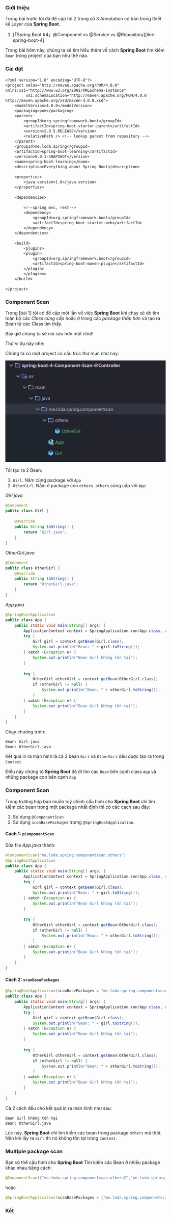 
### Giới thiệu

Trong bài trước tôi đã đề cập tới 2 trong số 3 Annotation cơ bản trong thiết kế Layer của **Spring Boot**.

1. [「Spring Boot #4」@Component vs @Service vs @Repository][link-spring-boot-4]

Trong bài hôm này, chúng ta sẽ tìm hiểu thêm về cách **Spring Boot** tìm kiếm `Bean` trong project của bạn như thế nào.

### Cài đặt


```
<?xml version="1.0" encoding="UTF-8"?>
<project xmlns="http://maven.apache.org/POM/4.0.0" xmlns:xsi="http://www.w3.org/2001/XMLSchema-instance"
         xsi:schemaLocation="http://maven.apache.org/POM/4.0.0 http://maven.apache.org/xsd/maven-4.0.0.xsd">
    <modelVersion>4.0.0</modelVersion>
    <packaging>pom</packaging>
    <parent>
        <groupId>org.springframework.boot</groupId>
        <artifactId>spring-boot-starter-parent</artifactId>
        <version>2.0.5.RELEASE</version>
        <relativePath /> <!-- lookup parent from repository -->
    </parent>
    <groupId>me.loda.spring</groupId>
    <artifactId>spring-boot-learning</artifactId>
    <version>0.0.1-SNAPSHOT</version>
    <name>spring-boot-learning</name>
    <description>Everything about Spring Boot</description>

    <properties>
        <java.version>1.8</java.version>
    </properties>

    <dependencies>

        <!--spring mvc, rest-->
        <dependency>
            <groupId>org.springframework.boot</groupId>
            <artifactId>spring-boot-starter-web</artifactId>
        </dependency>
    </dependencies>

    <build>
        <plugins>
        <plugin>
            <groupId>org.springframework.boot</groupId>
            <artifactId>spring-boot-maven-plugin</artifactId>
        </plugin>
        </plugins>
    </build>

</project>
```

### Component Scan

Trong [bài 1] tôi có đề cập một lần về việc **Spring Boot** khi chạy sẽ dò tìm toàn bộ các _Class cùng cấp_ hoặc ở trong các _package thấp hơn_ và tạo ra Bean từ các Class tìm thấy.

Bây giờ chúng ta sẽ nói sâu hơn một chút!

Thử ví dụ này nhé:

Chúng ta có một project có cấu trúc thư mục như này:

![spring-bean-life-cycle](https://raw.githubusercontent.com/lean2708/Learn_Spring_Boot/master/docs/images/scan.webp)

Tôi tạo ra 2 Bean:

1. `Girl`. Nằm cùng package với `App`
2. `OtherGirl`. Nằm ở package con `others`. `others` cùng cấp với `App`


_Girl.java_

```java
@Component
public class Girl {

    @Override
    public String toString() {
        return "Girl.java";
    }
}
```

_OtherGirl.java_

```java
@Component
public class OtherGirl {
    @Override
    public String toString() {
        return "OtherGirl.java";
    }
}
```

_App.java_

```java
@SpringBootApplication
public class App {
    public static void main(String[] args) {
        ApplicationContext context = SpringApplication.run(App.class, args);
        try {
            Girl girl = context.getBean(Girl.class);
            System.out.println("Bean: " + girl.toString());
        } catch (Exception e) {
            System.out.println("Bean Girl không tồn tại");
        }

        try {
            OtherGirl otherGirl = context.getBean(OtherGirl.class);
            if (otherGirl != null) {
                System.out.println("Bean: " + otherGirl.toString());
            }
        } catch (Exception e) {
            System.out.println("Bean Girl không tồn tại");
        }
    }
}
```

Chạy chương trình:

```
Bean: Girl.java
Bean: OtherGirl.java
```

Kết quả in ra màn hình là cả 2 bean `Girl` và `OtherGirl` đều được tạo ra trong `Context`.

Điều này chứng tỏ **Spring Boot** đã đi tìm các `Bean` bên cạnh class `App` và những package con bên cạnh `App`

### Component Scan

Trong trường hợp bạn muốn tuỳ chỉnh cấu hình cho **Spring Boot** chỉ tìm kiếm các bean trong một package nhất định thì có các cách sau đây:

1. Sử dụng `@ComponentScan`
2. Sử dụng `scanBasePackages` tromg `@SpringBootApplication`.

#### Cách 1: `@ComponentScan`

Sửa file _App.java_ thành:

```java
@ComponentScan("me.loda.spring.componentscan.others")
@SpringBootApplication
public class App {
    public static void main(String[] args) {
        ApplicationContext context = SpringApplication.run(App.class, args);
        try {
            Girl girl = context.getBean(Girl.class);
            System.out.println("Bean: " + girl.toString());
        } catch (Exception e) {
            System.out.println("Bean Girl không tồn tại");
        }

        try {
            OtherGirl otherGirl = context.getBean(OtherGirl.class);
            if (otherGirl != null) {
                System.out.println("Bean: " + otherGirl.toString());
            }
        } catch (Exception e) {
            System.out.println("Bean Girl không tồn tại");
        }
    }
}
```

#### Cách 2: `scanBasePackages`

```java
@SpringBootApplication(scanBasePackages = "me.loda.spring.componentscan.others")
public class App {
    public static void main(String[] args) {
        ApplicationContext context = SpringApplication.run(App.class, args);
        try {
            Girl girl = context.getBean(Girl.class);
            System.out.println("Bean: " + girl.toString());
        } catch (Exception e) {
            System.out.println("Bean Girl không tồn tại");
        }

        try {
            OtherGirl otherGirl = context.getBean(OtherGirl.class);
            if (otherGirl != null) {
                System.out.println("Bean: " + otherGirl.toString());
            }
        } catch (Exception e) {
            System.out.println("Bean Girl không tồn tại");
        }
    }
}
```


Cả 2 cách đều cho kết quả in ra màn hình như sau:

```
Bean Girl không tồn tại
Bean: OtherGirl.java
```

Lúc này, **Spring Boot** chỉ tìm kiếm các bean trong package `others` mà thôi. Nên khi lấy ra `Girl` thì nó không tồn tại trong `Context`.

### Multiple package scan

Bạn có thể cấu hình cho **Spring Boot** Tìm kiếm các Bean ở nhiều package khác nhau bằng cách:

```java
@ComponentScan({"me.loda.spring.componentscan.others2","me.loda.spring.componentscan.others"})
```

hoặc

```java
@SpringBootApplication(scanBasePackages = {"me.loda.spring.componentscan.others", "me.loda.spring.componentscan.others2"})
```

### Kết
